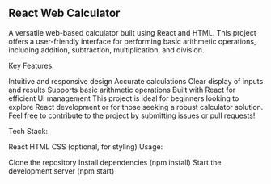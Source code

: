 <h2>React Web Calculator</h2>

A versatile web-based calculator built using React and HTML. This project offers a user-friendly interface for performing basic arithmetic operations, including addition, subtraction, multiplication, and division.   

Key Features:

Intuitive and responsive design
Accurate calculations
Clear display of inputs and results
Supports basic arithmetic operations
Built with React for efficient UI management
This project is ideal for beginners looking to explore React development or for those seeking a robust calculator solution. Feel free to contribute to the project by submitting issues or pull requests!

Tech Stack:

React
HTML
CSS (optional, for styling)
Usage:

Clone the repository
Install dependencies (npm install)
Start the development server (npm start)
